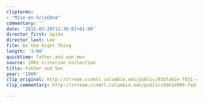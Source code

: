 ```yaml
---
clipterms:
- "Mise-en-Sc\xE8ne"
commentary: ''
date: '2015-03-20T11:36:02+01:00'
director_first: Spike
director_last: Lee
film: Do the Right Thing
length: '3:00'
quicktime: father_and_son.mov
source: 2001 Criterion Collection
title: Father and Son
year: '1989'
clip_original: http://stream.ccnmtl.columbia.edu/public/83dfa81e-f631-451a-8c3d-46879e158ac8-066_rightthing_FLG-mp4-aac-480w-850kbps-ffmpeg.mp4
clip_commentary: http://stream.ccnmtl.columbia.edu/public/dde1e009-fad1-4748-950f-1af15b268e9f-066_rightthing_commentary_FLG-mp4-aac-480w-850kbps-ffmpeg.mp4

---
```

